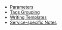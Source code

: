 - [Parameters](PARAMETERS.md)
- [Tags Grouping](TAGSGROUPING.md)
- [Writing Templates](TEMPLATES.md)
- [Service-specific Notes](UPTIMESERVICES.md)
